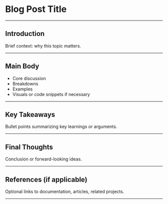 # Blog Post Title

---

## Introduction

Brief context: why this topic matters.

---

## Main Body

- Core discussion
- Breakdowns
- Examples
- Visuals or code snippets if necessary

---

## Key Takeaways

Bullet points summarizing key learnings or arguments.

---

## Final Thoughts

Conclusion or forward-looking ideas.

---

## References (if applicable)

Optional links to documentation, articles, related projects.

---
